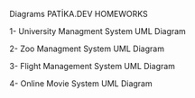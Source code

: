 Diagrams
PATİKA.DEV HOMEWORKS

1- University Managment System UML Diagram

2- Zoo Managment System UML Diagram

3- Flight Management System UML Diagram

4- Online Movie System UML Diagram